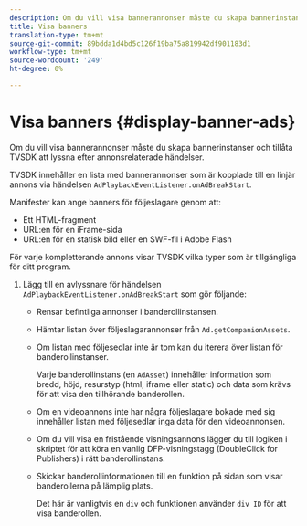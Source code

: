 ```yaml
---
description: Om du vill visa bannerannonser måste du skapa bannerinstanser och tillåta TVSDK att lyssna efter annonsrelaterade händelser.
title: Visa banners
translation-type: tm+mt
source-git-commit: 89bdda1d4bd5c126f19ba75a819942df901183d1
workflow-type: tm+mt
source-wordcount: '249'
ht-degree: 0%

---
```



# Visa banners {#display-banner-ads}

Om du vill visa bannerannonser måste du skapa bannerinstanser och tillåta TVSDK att lyssna efter annonsrelaterade händelser.

TVSDK innehåller en lista med bannerannonser som är kopplade till en linjär annons via händelsen `AdPlaybackEventListener.onAdBreakStart`.

Manifester kan ange banners för följeslagare genom att:

* Ett HTML-fragment
* URL:en för en iFrame-sida
* URL:en för en statisk bild eller en SWF-fil i Adobe Flash

För varje kompletterande annons visar TVSDK vilka typer som är tillgängliga för ditt program.

1. Lägg till en avlyssnare för händelsen `AdPlaybackEventListener.onAdBreakStart` som gör följande:

   * Rensar befintliga annonser i banderollinstansen.
   * Hämtar listan över följeslagarannonser från `Ad.getCompanionAssets`.
   * Om listan med följesedlar inte är tom kan du iterera över listan för banderollinstanser.

      Varje banderollinstans (en `AdAsset`) innehåller information som bredd, höjd, resurstyp (html, iframe eller static) och data som krävs för att visa den tillhörande banderollen.
   * Om en videoannons inte har några följeslagare bokade med sig innehåller listan med följesedlar inga data för den videoannonsen.
   * Om du vill visa en fristående visningsannons lägger du till logiken i skriptet för att köra en vanlig DFP-visningstagg (DoubleClick for Publishers) i rätt banderollinstans.
   * Skickar banderollinformationen till en funktion på sidan som visar banderollerna på lämplig plats.

      Det här är vanligtvis en `div` och funktionen använder `div ID` för att visa banderollen.

